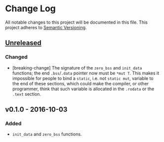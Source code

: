 # Change Log

All notable changes to this project will be documented in this file.
This project adheres to [Semantic Versioning](http://semver.org/).

## [Unreleased]

### Changed

- [breaking-change] The signature of the `zero_bss` and `init_data` functions;
  the end `.bss`/`.data` pointer now must be `*mut T`. This makes it impossible
  for people to bind a `static`, i.e. not `static mut`, variable to the end
  of these sections, which could make the compiler, or other programmer, think
  that such variable is allocated in the `.rodata` or the `.text` section.

## v0.1.0 - 2016-10-03

### Added

- `init_data` and `zero_bss` functions.

[Unreleased]: https://github.com/japaric/xargo/compare/v0.1.0...HEAD
